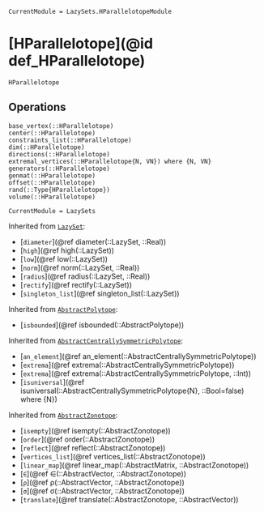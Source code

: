 ```@meta
CurrentModule = LazySets.HParallelotopeModule
```

# [HParallelotope](@id def_HParallelotope)

```@docs
HParallelotope
```

## Operations

```@docs
base_vertex(::HParallelotope)
center(::HParallelotope)
constraints_list(::HParallelotope)
dim(::HParallelotope)
directions(::HParallelotope)
extremal_vertices(::HParallelotope{N, VN}) where {N, VN}
generators(::HParallelotope)
genmat(::HParallelotope)
offset(::HParallelotope)
rand(::Type{HParallelotope})
volume(::HParallelotope)
```

```@meta
CurrentModule = LazySets
```

Inherited from [`LazySet`](@ref):
* [`diameter`](@ref diameter(::LazySet, ::Real))
* [`high`](@ref high(::LazySet))
* [`low`](@ref low(::LazySet))
* [`norm`](@ref norm(::LazySet, ::Real))
* [`radius`](@ref radius(::LazySet, ::Real))
* [`rectify`](@ref rectify(::LazySet))
* [`singleton_list`](@ref singleton_list(::LazySet))

Inherited from [`AbstractPolytope`](@ref):
* [`isbounded`](@ref isbounded(::AbstractPolytope))

Inherited from [`AbstractCentrallySymmetricPolytope`](@ref):
* [`an_element`](@ref an_element(::AbstractCentrallySymmetricPolytope))
* [`extrema`](@ref extrema(::AbstractCentrallySymmetricPolytope))
* [`extrema`](@ref extrema(::AbstractCentrallySymmetricPolytope, ::Int))
* [`isuniversal`](@ref isuniversal(::AbstractCentrallySymmetricPolytope{N}, ::Bool=false) where {N})

Inherited from [`AbstractZonotope`](@ref):
* [`isempty`](@ref isempty(::AbstractZonotope))
* [`order`](@ref order(::AbstractZonotope))
* [`reflect`](@ref reflect(::AbstractZonotope))
* [`vertices_list`](@ref vertices_list(::AbstractZonotope))
* [`linear_map`](@ref linear_map(::AbstractMatrix, ::AbstractZonotope))
* [`∈`](@ref ∈(::AbstractVector, ::AbstractZonotope))
* [`ρ`](@ref ρ(::AbstractVector, ::AbstractZonotope))
* [`σ`](@ref σ(::AbstractVector, ::AbstractZonotope))
* [`translate`](@ref translate(::AbstractZonotope, ::AbstractVector))
